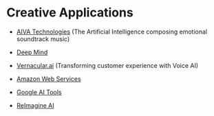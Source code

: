 # Creative Applications
- [AIVA Technologies](https://www.aiva.ai/) (The Artificial Intelligence composing emotional soundtrack music)

- [Deep Mind](https://deepmind.com/)

- [Vernacular.ai](https://vernacular.ai/) (Transforming customer experience with Voice AI)

- [Amazon Web Services](https://www.datamation.com/cloud-computing/amazon-web-services.html)

- [Google AI Tools](https://ai.google/tools/)

- [ReImagine AI](https://www.reimagine.ai/)
